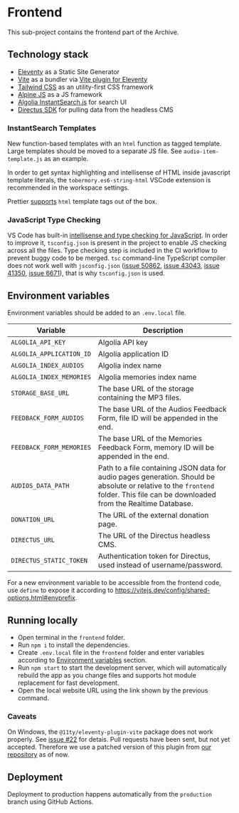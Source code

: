 # Frontend

This sub-project contains the frontend part of the Archive.

## Technology stack

- [Eleventy](https://www.11ty.dev/) as a Static Site Generator
- [Vite](https://vitejs.dev/) as a bundler via [Vite plugin for Eleventy](https://www.11ty.dev/docs/server-vite/)
- [Tailwind CSS](https://tailwindcss.com/) as an utility-first CSS framework
- [Alpine JS](https://github.com/alpinejs/alpine) as a JS framework
- [Algolia InstantSearch.js](https://www.algolia.com/doc/guides/building-search-ui/getting-started/js/) for search UI
- [Directus SDK](https://docs.directus.io/reference/sdk.html) for pulling data from the headless CMS

### InstantSearch Templates

New function-based templates with an `html` function as tagged template. Large templates should be moved to a separate JS file. See `audio-item-template.js` as an example.

In order to get syntax highlighting and intellisense of HTML inside javascript template literals, the `tobermory.es6-string-html` VSCode extension is recommended in the workspace settings.

Prettier [supports](https://prettier.io/blog/2018/11/07/1.15.0.html#html-template-literal-in-javascript) `html` template tags out of the box.

### JavaScript Type Checking

VS Code has built-in [intellisense and type checking for JavaScript](https://code.visualstudio.com/docs/nodejs/working-with-javascript). In order to improve it, `tsconfig.json` is present in the project to enable JS checking across all the files. Type checking step is included in the CI workflow to prevent buggy code to be merged. `tsc` command-line TypeScript compiler does not work well with `jsconfig.json` ([issue 50862](https://github.com/microsoft/TypeScript/issues/50862), [issue 43043](https://github.com/microsoft/TypeScript/issues/43043), [issue 41350](https://github.com/microsoft/TypeScript/issues/41350), [issue 6671](https://github.com/microsoft/TypeScript/issues/6671)), that is why `tsconfig.json` is used.

## Environment variables

Environment variables should be added to an `.env.local` file.

| Variable                 | Description                                                                                                                                                                      |
| ------------------------ | -------------------------------------------------------------------------------------------------------------------------------------------------------------------------------- |
| `ALGOLIA_API_KEY`        | Algolia API key                                                                                                                                                                  |
| `ALGOLIA_APPLICATION_ID` | Algolia application ID                                                                                                                                                           |
| `ALGOLIA_INDEX_AUDIOS`   | Algolia index name                                                                                                                                                               |
| `ALGOLIA_INDEX_MEMORIES` | Algolia memories index name                                                                                                                                                      |
| `STORAGE_BASE_URL`       | The base URL of the storage containing the MP3 files.                                                                                                                            |
| `FEEDBACK_FORM_AUDIOS`   | The base URL of the Audios Feedback Form, file ID will be appended in the end.                                                                                                   |
| `FEEDBACK_FORM_MEMORIES` | The base URL of the Memories Feedback Form, memory ID will be appended in the end.                                                                                               |
| `AUDIOS_DATA_PATH`       | Path to a file containing JSON data for audio pages generation. Should be absolute or relative to the `frontend` folder. This file can be downloaded from the Realtime Database. |
| `DONATION_URL`           | The URL of the external donation page.                                                                                                                                           |
| `DIRECTUS_URL`           | The URL of the Directus headless CMS.                                                                                                                                            |
| `DIRECTUS_STATIC_TOKEN`  | Authentication token for Directus, used instead of username/password.                                                                                                            |

For a new environment variable to be accessible from the frontend code, use `define` to expose it according to https://vitejs.dev/config/shared-options.html#envprefix.

## Running locally

- Open terminal in the `frontend` folder.
- Run `npm i` to install the dependencies.
- Create `.env.local` file in the `frontend` folder and enter variables according to [Environment variables](#environment-variables) section.
- Run `npm start` to start the development server, which will automatically rebuild the app as you change files and supports hot module replacement for fast development.
- Open the local website URL using the link shown by the previous command.

### Caveats

On Windows, the `@11ty/eleventy-plugin-vite` package does not work properly. See [issue #22](https://github.com/11ty/eleventy-plugin-vite/issues/22) for detais. Pull requests have been sent, but not yet accepted. Therefore we use a patched version of this plugin from [our repository](https://github.com/PureBhaktiArchive/eleventy-plugin-vite/tree/patched) as of now.

## Deployment

Deployment to production happens automatically from the `production` branch using GitHub Actions.
